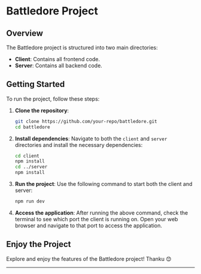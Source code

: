 # Battledore Project

## Overview

The Battledore project is structured into two main directories:

- **Client**: Contains all frontend code.
- **Server**: Contains all backend code.

## Getting Started

To run the project, follow these steps:

1. **Clone the repository**:

   ```bash
   git clone https://github.com/your-repo/battledore.git
   cd battledore
   ```

2. **Install dependencies**:
   Navigate to both the `client` and `server` directories and install the necessary dependencies:

   ```bash
   cd client
   npm install
   cd ../server
   npm install
   ```

3. **Run the project**:
   Use the following command to start both the client and server:

   ```bash
   npm run dev
   ```

4. **Access the application**:
   After running the above command, check the terminal to see which port the client is running on. Open your web browser and navigate to that port to access the application.

## Enjoy the Project

Explore and enjoy the features of the Battledore project! Thanku 😊

---
